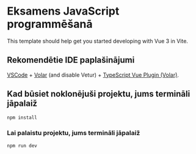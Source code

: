 # Eksamens JavaScript programmēšanā

This template should help get you started developing with Vue 3 in Vite.

## Rekomendētie IDE paplašinājumi

[VSCode](https://code.visualstudio.com/) + [Volar](https://marketplace.visualstudio.com/items?itemName=Vue.volar) (and disable Vetur) + [TypeScript Vue Plugin (Volar)](https://marketplace.visualstudio.com/items?itemName=Vue.vscode-typescript-vue-plugin).


## Kad būsiet noklonējuši projektu, jums termināli jāpalaiž

```sh
npm install
```

### Lai palaistu projektu, jums termināli jāpalaiž

```sh
npm run dev
```
